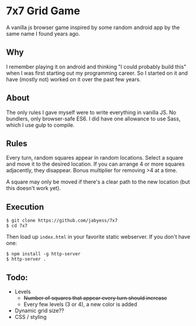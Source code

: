 # 7x7 Grid Game

A vanilla js browser game inspired by some random android app by the same name I
found years ago.

## Why

I remember playing it on android and thinking "I could probably build this" when
I was first starting out my programming career. So I started on it and have
(mostly not) worked on it over the past few years.

## About

The only rules I gave myself were to write everything in vanilla JS. No
bundlers, only browser-safe ES6. I did have one allowance to use Sass, which I use gulp to compile.

## Rules
Every turn, random squares appear in random locations. Select a square and move it to the desired location. If you can arrange 4 or more squares adjacently, they disappear. Bonus multiplier for removing >4 at a time.

A square may only be moved if there's a clear path to the new location (but this doesn't work yet).

## Execution

```
$ git clone https://github.com/jabyess/7x7
$ cd 7x7
```

Then load up `index.html` in your favorite static webserver. If you don't have one:

```
$ npm install -g http-server
$ http-server .
```

## Todo:

* Levels
  * ~~Number of squares that appear every turn should increase~~
  * Every few levels (3 or 4), a new color is added
* Dynamic grid size??
* CSS / styling
